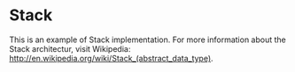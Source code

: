 Stack
=====

This is an example of Stack implementation.
For more information about the Stack architectur, visit Wikipedia: http://en.wikipedia.org/wiki/Stack_(abstract_data_type).
